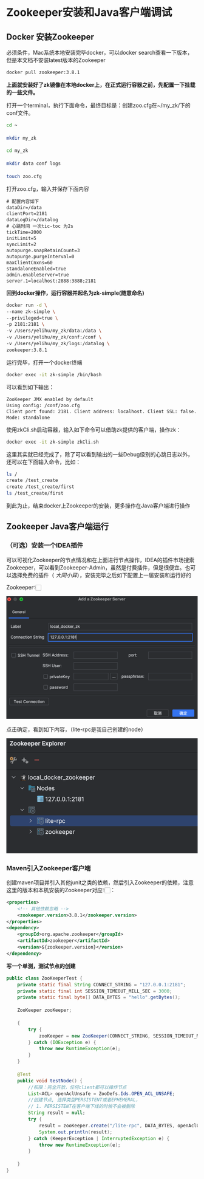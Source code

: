 # Zookeeper安装和Java客户端调试

## Docker 安装Zookeeper

必须条件，Mac系统本地安装完毕docker，可以docker search查看一下版本，但是本文档不安装latest版本的Zookeeper

```bash
docker pull zookeeper:3.8.1
```

**上面就安装好了zk镜像在本地docker上，在正式运行容器之前，先配置一下挂载的一些文件。**

打开一个terminal，执行下面命令，最终目标是：创建zoo.cfg在~/my_zk/下的conf文件。

```bash
cd ~

mkdir my_zk

cd my_zk

mkdir data conf logs

touch zoo.cfg
```

打开zoo.cfg，输入并保存下面内容

```
# 配置内容如下
dataDir=/data
clientPort=2181
dataLogDir=/datalog
# 心跳时间 一次tic-toc 为2s
tickTime=2000
initLimit=5
syncLimit=2
autopurge.snapRetainCount=3
autopurge.purgeInterval=0
maxClientCnxns=60
standaloneEnabled=true
admin.enableServer=true
server.1=localhost:2888:3888;2181
```

**回到docker操作，运行容器并起名为zk-simple(随意命名)**

```bash
docker run -d \
--name zk-simple \
--privileged=true \
-p 2181:2181 \
-v /Users/yelihu/my_zk/data:/data \
-v /Users/yelihu/my_zk/conf:/conf \
-v /Users/yelihu/my_zk/logs:/datalog \
zookeeper:3.8.1
```

运行完毕，打开一个docker终端

```bash
docker exec -it zk-simple /bin/bash
```

可以看到如下输出：

```
ZooKeeper JMX enabled by default
Using config: /conf/zoo.cfg
Client port found: 2181. Client address: localhost. Client SSL: false.
Mode: standalone
```

使用zkCli.sh启动容器，输入如下命令可以借助zk提供的客户端，操作zk：

```bash
docker exec -it zk-simple zkCli.sh
```

这里其实就已经完成了，除了可以看到输出的一些Debug级别的心跳日志以外，还可以在下面输入命令，比如：

```bash
ls /
create /test_create
create /test_create/first
ls /test_create/first
```

到此为止，结束docker上Zookeeper的安装，更多操作在Java客户端进行操作

## Zookeeper Java客户端运行

### （可选）安装一个IDEA插件

可以可视化Zookeeper的节点情况和在上面进行节点操作，IDEA的插件市场搜索Zookeeper，可以看到Zookeeper-Admin，虽然是付费插件，但是很便宜。也可以选择免费的插件（
*大同小异*），安装完毕之后如下配置上一届安装和运行好的

Zookeeper👇🏻

![image-20230914140450979](./assets/image-20230914140450979.png)

点击确定，看到如下内容，（lite-rpc是我自己创建的node）

![image-20230914140347395](./assets/image-20230914140347395.png)

###  

### Maven引入Zookeeper客户端

创建maven项目并引入其他junit之类的依赖，然后引入Zookeeper的依赖，注意这里的版本和本机安装的Zookeeper对应👇🏻：

```xml
<properties>
  	<!-- 其他依赖忽略 -->
    <zookeeper.version>3.8.1</zookeeper.version>
</properties>
<dependency>
    <groupId>org.apache.zookeeper</groupId>
    <artifactId>zookeeper</artifactId>
    <version>${zookeeper.version}</version>
</dependency>
```

**写一个单测，测试节点的创建**

```java
public class ZooKeeperTest {
    private static final String CONNECT_STRING = "127.0.0.1:2181";
    private static final int SESSION_TIMEOUT_MILL_SEC = 3000;
    private static final byte[] DATA_BYTES = "hello".getBytes();

    ZooKeeper zooKeeper;

    {
        try {
            zooKeeper = new ZooKeeper(CONNECT_STRING, SESSION_TIMEOUT_MILL_SEC, null);
        } catch (IOException e) {
            throw new RuntimeException(e);
        }
    }

    @Test
    public void testNode() {
        //权限：完全开放，任何client都可以操作节点
        List<ACL> openAclUnsafe = ZooDefs.Ids.OPEN_ACL_UNSAFE;
        //创建节点, 选择类型PERSISTENT或者EPHEMERAL，
        // 1. PERSISTENT在客户端下线的时候不会被删除
        String result = null;
        try {
            result = zooKeeper.create("/lite-rpc", DATA_BYTES, openAclUnsafe, CreateMode.PERSISTENT);
            System.out.println(result);
        } catch (KeeperException | InterruptedException e) {
            throw new RuntimeException(e);
        }

    }
}
```
